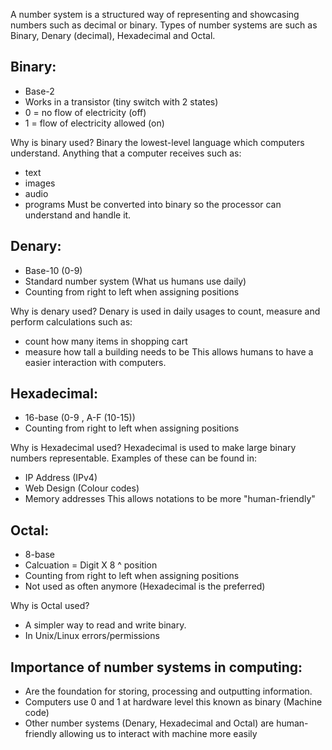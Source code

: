 A number system is a structured way of representing and showcasing numbers such as decimal or binary.
Types of number systems are such as Binary, Denary (decimal), Hexadecimal and Octal.

## Binary:
- Base-2
- Works in a transistor (tiny switch with 2 states)
- 0 = no flow of electricity (off)
- 1 = flow of electricity allowed (on)

Why is binary used?
Binary the lowest-level language which computers understand. Anything that a computer receives such as:
- text
- images
- audio
- programs
Must be converted into binary so the processor can understand and handle it.

## Denary:
- Base-10 (0-9)
- Standard number system (What us humans use daily)
- Counting from right to left when assigning positions

Why is denary used?
Denary is used in daily usages to count, measure and perform calculations such as:
- count how many items in shopping cart
- measure how tall a building needs to be
This allows humans to have a easier interaction with computers.

## Hexadecimal:
- 16-base (0-9 , A-F (10-15))
- Counting from right to left when assigning positions

Why is Hexadecimal used?
Hexadecimal is used to make large binary numbers representable. 
Examples of these can be found in:
- IP Address (IPv4)
- Web Design (Colour codes)
- Memory addresses
This allows notations to be more "human-friendly"

## Octal:
- 8-base
- Calcuation = Digit X 8 ^ position
- Counting from right to left when assigning positions
- Not used as often anymore (Hexadecimal is the preferred)

Why is Octal used?
- A simpler way to read and write binary.
- In Unix/Linux errors/permissions

## Importance of number systems in computing:
- Are the foundation for storing, processing and outputting information. 
- Computers use 0 and 1 at hardware level this known as binary (Machine code)
- Other number systems (Denary, Hexadecimal and Octal) are human-friendly allowing us to interact with machine more easily